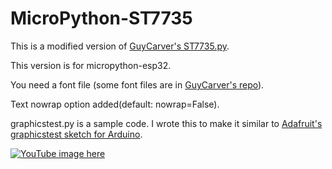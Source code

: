 # MicroPython-ST7735

This is a modified version of [GuyCarver's ST7735.py](https://github.com/GuyCarver/MicroPython/blob/master/Lib/ST7735.py).

This version is for micropython-esp32.

You need a font file (some font files are in [GuyCarver's repo](https://github.com/GuyCarver/MicroPython/tree/master/Lib)).

Text nowrap option added(default: nowrap=False).

graphicstest.py is a sample code. I wrote this to make it similar to [Adafruit's graphicstest sketch for Arduino](https://github.com/adafruit/Adafruit-ST7735-Library/tree/master/examples/graphicstest). 

[![YouTube image here](https://img.youtube.com/vi/xIy8DPBZsIk/0.jpg)](https://www.youtube.com/watch?v=xIy8DPBZsIk)
